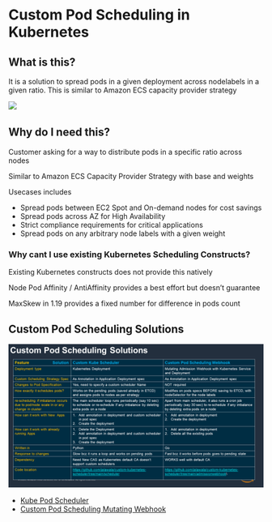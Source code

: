 # Custom Pod Scheduling in Kubernetes

## What is this?

It is a solution to spread pods in a given deployment across nodelabels in a given ratio.
This is similar to Amazon ECS capacity provider strategy

![](./docs/CustomKubeScheduler.jpg)

## Why do I need this?

Customer asking for a way to distribute pods in a specific ratio across nodes

Similar to Amazon ECS Capacity Provider Strategy with base and weights

Usecases includes
* Spread pods between EC2 Spot and On-demand nodes for cost savings
* Spread pods across AZ for High Availability
* Strict compliance requirements for critical applications  
* Spread pods on any arbitrary node labels with a given weight

 
### Why cant I use existing Kubernetes Scheduling Constructs?

Existing Kubernetes constructs does not provide this natively

Node Pod Affinity / AntiAffinity provides a best effort but doesn’t guarantee

MaxSkew in 1.19 provides a fixed number for difference in pods count


## Custom Pod Scheduling Solutions

![](./CAS.png)


* [Kube Pod Scheduler](./scheduler/)
* [Custom Pod Scheduling Mutating Webhook](./admissionwebhook)
